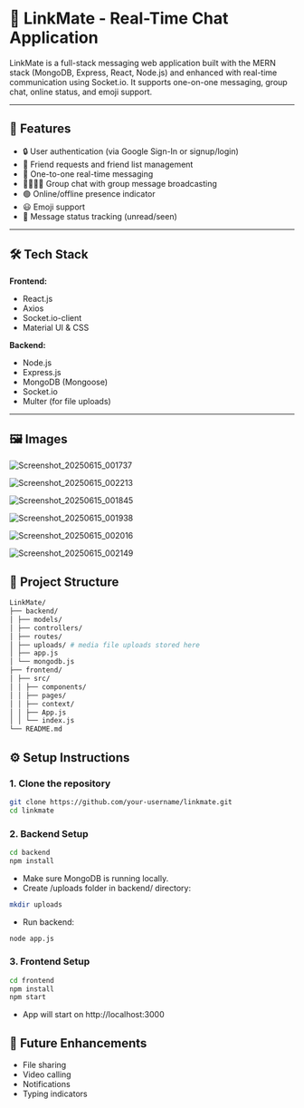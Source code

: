 # 💬 LinkMate - Real-Time Chat Application

LinkMate is a full-stack messaging web application built with the MERN stack (MongoDB, Express, React, Node.js) and enhanced with real-time communication using Socket.io. It supports one-on-one messaging, group chat, online status, and emoji support.

---

## 🚀 Features

- 🔒 User authentication (via Google Sign-In or signup/login)
- 👥 Friend requests and friend list management
- 💬 One-to-one real-time messaging
- 👨‍👩‍👧‍👦 Group chat with group message broadcasting
- 🟢 Online/offline presence indicator
- 😃 Emoji support
- 🔔 Message status tracking (unread/seen)

---

## 🛠️ Tech Stack

**Frontend:**
- React.js
- Axios
- Socket.io-client
- Material UI & CSS

**Backend:**
- Node.js
- Express.js
- MongoDB (Mongoose)
- Socket.io
- Multer (for file uploads)

---
## 🖼️ Images
![Screenshot_20250615_001737](https://github.com/user-attachments/assets/215f315c-f3be-46ee-9bd1-66902f3d9e0f)

![Screenshot_20250615_002213](https://github.com/user-attachments/assets/2da047ac-e23e-4018-92b5-02521c28bfa6)

![Screenshot_20250615_001845](https://github.com/user-attachments/assets/85c1777e-a60c-4893-8840-6d30e0b0348c)

![Screenshot_20250615_001938](https://github.com/user-attachments/assets/dda167b9-b4d0-4e35-9a1a-8cb7e0463095)

![Screenshot_20250615_002016](https://github.com/user-attachments/assets/d0b32c79-fa70-4f03-a646-86971c0bbea1)

![Screenshot_20250615_002149](https://github.com/user-attachments/assets/6f193dd9-1d8a-4dac-a56b-c683a85dd738)

## 📁 Project Structure
```bash
LinkMate/
├── backend/
│ ├── models/
│ ├── controllers/
│ ├── routes/
│ ├── uploads/ # media file uploads stored here
│ ├── app.js
│ └── mongodb.js
├── frontend/
│ ├── src/
│ │ ├── components/
│ │ ├── pages/
│ │ ├── context/
│ │ ├── App.js
│ │ └── index.js
└── README.md
```

## ⚙️ Setup Instructions

### 1. Clone the repository

```bash
git clone https://github.com/your-username/linkmate.git
cd linkmate
```
### 2. Backend Setup
```bash
cd backend
npm install
```

- Make sure MongoDB is running locally.
- Create /uploads folder in backend/ directory:

```bash
mkdir uploads
```

- Run backend:
```bash
node app.js
```

### 3. Frontend Setup
```bash
cd frontend 
npm install
npm start
```
- App will start on http://localhost:3000

## 🎯 Future Enhancements
- File sharing
- Video calling
- Notifications
- Typing indicators
